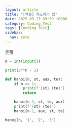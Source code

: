 ```yaml
---
layout: article
title: "[백준] 하노이의 탑"
date: 2025-03-17 09:59 +0900
category: Coding_Test
tags: [Conding Test]
sidebar:
  nav: cote
---
```

[문제](https://www.acmicpc.net/problem/11729)
```python
n = int(input())

print(2**n - 1)

def hanoi(n, st, aux, to):
    if n == 1:
        print(f'{st} {to}')
        return  

    hanoi(n-1, st, to, aux)  
    print(f'{st} {to}')
    hanoi(n-1, aux, st, to)  

hanoi(n, '1', '2', '3')
```